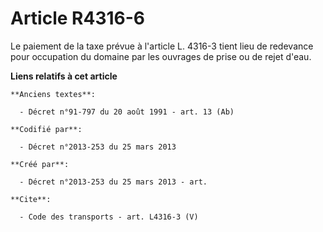 # Article R4316-6

Le paiement de la taxe prévue à l'article L. 4316-3 tient lieu de redevance pour occupation du domaine par les ouvrages de
prise ou de rejet d'eau.

**Liens relatifs à cet article**

	**Anciens textes**:

	  - Décret n°91-797 du 20 août 1991 - art. 13 (Ab)

	**Codifié par**:

	  - Décret n°2013-253 du 25 mars 2013

	**Créé par**:

	  - Décret n°2013-253 du 25 mars 2013 - art.

	**Cite**:

	  - Code des transports - art. L4316-3 (V)

